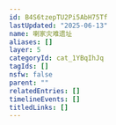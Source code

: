 ```yaml
---
id: B4S6tzepTU2Pi5AbH75Tf
lastUpdated: "2025-06-13"
name: 喇家灾难遗址
aliases: []
layer: 5
categoryId: cat_1YBqIhJq
tagIds: []
nsfw: false
parent: ""
relatedEntries: []
timelineEvents: []
titledLinks: []
---
```


